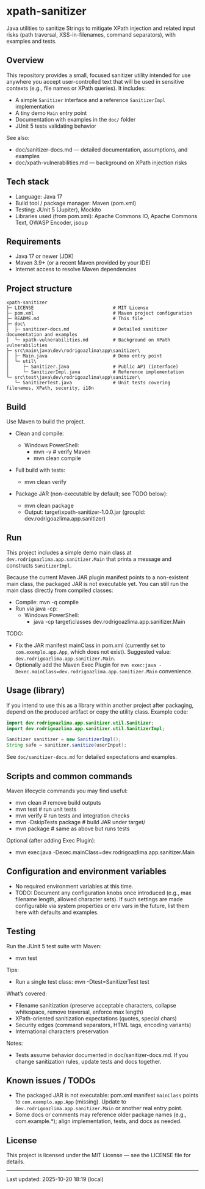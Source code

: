 # xpath-sanitizer

Java utilities to sanitize Strings to mitigate XPath injection and related input risks (path traversal, XSS-in-filenames, command separators), with examples and tests.

## Overview
This repository provides a small, focused sanitizer utility intended for use anywhere you accept user-controlled text that will be used in sensitive contexts (e.g., file names or XPath queries). It includes:
- A simple `Sanitizer` interface and a reference `SanitizerImpl` implementation
- A tiny demo `Main` entry point
- Documentation with examples in the `doc/` folder
- JUnit 5 tests validating behavior

See also:
- doc/sanitizer-docs.md — detailed documentation, assumptions, and examples
- doc/xpath-vulnerabilities.md — background on XPath injection risks

## Tech stack
- Language: Java 17
- Build tool / package manager: Maven (pom.xml)
- Testing: JUnit 5 (Jupiter), Mockito
- Libraries used (from pom.xml): Apache Commons IO, Apache Commons Text, OWASP Encoder, jsoup

## Requirements
- Java 17 or newer (JDK)
- Maven 3.9+ (or a recent Maven provided by your IDE)
- Internet access to resolve Maven dependencies

## Project structure
```
xpath-sanitizer
├─ LICENSE                             # MIT License
├─ pom.xml                             # Maven project configuration
├─ README.md                           # This file
├─ doc\
│  ├─ sanitizer-docs.md                # Detailed sanitizer documentation and examples
│  └─ xpath-vulnerabilities.md         # Background on XPath vulnerabilities
├─ src\main\java\dev\rodrigoazlima\app\sanitizer\
│  ├─ Main.java                        # Demo entry point
│  └─ util\
│     ├─ Sanitizer.java                # Public API (interface)
│     └─ SanitizerImpl.java            # Reference implementation
└─ src\test\java\dev\rodrigoazlima\app\sanitizer\
   └─ SanitizerTest.java               # Unit tests covering filenames, XPath, security, i18n
```

## Build
Use Maven to build the project.

- Clean and compile:
  - Windows PowerShell:
    - mvn -v         # verify Maven
    - mvn clean compile

- Full build with tests:
  - mvn clean verify

- Package JAR (non-executable by default; see TODO below):
  - mvn clean package
  - Output: target\xpath-sanitizer-1.0.0.jar (groupId: dev.rodrigoazlima.app.sanitizer)

## Run
This project includes a simple demo main class at `dev.rodrigoazlima.app.sanitizer.Main` that prints a message and constructs `SanitizerImpl`.

Because the current Maven JAR plugin manifest points to a non-existent main class, the packaged JAR is not executable yet. You can still run the main class directly from compiled classes:

- Compile: mvn -q compile
- Run via java -cp:
  - Windows PowerShell:
    - java -cp target\classes dev.rodrigoazlima.app.sanitizer.Main

TODO:
- Fix the JAR manifest mainClass in pom.xml (currently set to `com.exemplo.app.App`, which does not exist). Suggested value: `dev.rodrigoazlima.app.sanitizer.Main`.
- Optionally add the Maven Exec Plugin for `mvn exec:java -Dexec.mainClass=dev.rodrigoazlima.app.sanitizer.Main` convenience.

## Usage (library)
If you intend to use this as a library within another project after packaging, depend on the produced artifact or copy the utility class. Example code:

```java
import dev.rodrigoazlima.app.sanitizer.util.Sanitizer;
import dev.rodrigoazlima.app.sanitizer.util.SanitizerImpl;

Sanitizer sanitizer = new SanitizerImpl();
String safe = sanitizer.sanitize(userInput);
```

See `doc/sanitizer-docs.md` for detailed expectations and examples.

## Scripts and common commands
Maven lifecycle commands you may find useful:
- mvn clean                 # remove build outputs
- mvn test                  # run unit tests
- mvn verify                # run tests and integration checks
- mvn -DskipTests package   # build JAR under target/
- mvn package               # same as above but runs tests

Optional (after adding Exec Plugin):
- mvn exec:java -Dexec.mainClass=dev.rodrigoazlima.app.sanitizer.Main

## Configuration and environment variables
- No required environment variables at this time.
- TODO: Document any configuration knobs once introduced (e.g., max filename length, allowed character sets). If such settings are made configurable via system properties or env vars in the future, list them here with defaults and examples.

## Testing
Run the JUnit 5 test suite with Maven:
- mvn test

Tips:
- Run a single test class: mvn -Dtest=SanitizerTest test

What’s covered:
- Filename sanitization (preserve acceptable characters, collapse whitespace, remove traversal, enforce max length)
- XPath-oriented sanitization expectations (quotes, special chars)
- Security edges (command separators, HTML tags, encoding variants)
- International characters preservation

Notes:
- Tests assume behavior documented in doc/sanitizer-docs.md. If you change sanitization rules, update tests and docs together.

## Known issues / TODOs
- The packaged JAR is not executable: pom.xml manifest `mainClass` points to `com.exemplo.app.App` (missing). Update to `dev.rodrigoazlima.app.sanitizer.Main` or another real entry point.
- Some docs or comments may reference older package names (e.g., com.example.*); align implementation, tests, and docs as needed.

## License
This project is licensed under the MIT License — see the LICENSE file for details.

---

Last updated: 2025-10-20 18:19 (local)
